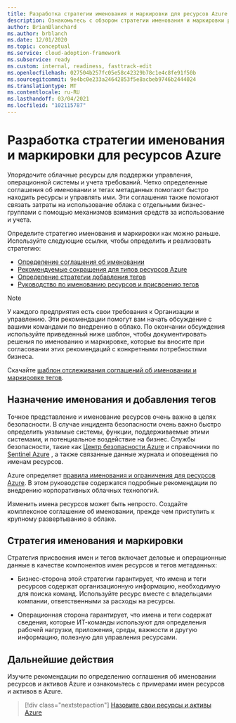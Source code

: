 ```yaml
---
title: Разработка стратегии именования и маркировки для ресурсов Azure
description: Ознакомьтесь с обзором стратегии именования и маркировки ресурсов для корпоративных облачных операций по внедрению.
author: BrianBlanchard
ms.author: brblanch
ms.date: 12/01/2020
ms.topic: conceptual
ms.service: cloud-adoption-framework
ms.subservice: ready
ms.custom: internal, readiness, fasttrack-edit
ms.openlocfilehash: 027504b257fc05e58c42329b78c1e4c8fe91f50b
ms.sourcegitcommit: 9e4bc0e233a24642853f5e8acbeb9746b2444024
ms.translationtype: MT
ms.contentlocale: ru-RU
ms.lasthandoff: 03/04/2021
ms.locfileid: "102115787"
---
```

# <a name="develop-your-naming-and-tagging-strategy-for-azure-resources"></a>Разработка стратегии именования и маркировки для ресурсов Azure

Упорядочите облачные ресурсы для поддержки управления, операционной системы и учета требований. Четко определенные соглашения об именовании и тегах метаданных помогают быстро находить ресурсы и управлять ими. Эти соглашения также помогают связать затраты на использование облака с отдельными бизнес-группами с помощью механизмов взимания средств за использование и учета.

Определите стратегию именования и маркировки как можно раньше. Используйте следующие ссылки, чтобы определить и реализовать стратегию:

- [Определение соглашения об именовании](./resource-naming.md)
- [Рекомендуемые сокращения для типов ресурсов Azure](./resource-abbreviations.md)
- [Определение стратегии добавления тегов](./resource-tagging.md)
- [Руководство по именованию ресурсов и присвоению тегов](../../decision-guides/resource-tagging/index.md)

> [!NOTE]
> У каждого предприятия есть свои требования к Организации и управлению. Эти рекомендации помогут вам начать обсуждение с вашими командами по внедрению в облако. По окончании обсуждения используйте приведенный ниже шаблон, чтобы документировать решения по именованию и маркировке, которые вы вносите при согласовании этих рекомендаций с конкретными потребностями бизнеса.
>
> Скачайте [шаблон отслеживания соглашений об именовании и маркировке тегов](https://raw.githubusercontent.com/microsoft/CloudAdoptionFramework/master/ready/naming-and-tagging-conventions-tracking-template.xlsx).

## <a name="purpose-of-naming-and-tagging"></a>Назначение именования и добавления тегов

Точное представление и именование ресурсов очень важно в целях безопасности. В случае инцидента безопасности очень важно быстро определить уязвимые системы, функции, поддерживаемые этими системами, и потенциальное воздействие на бизнес. Службы безопасности, такие как [Центр безопасности Azure](/azure/security-center/security-center-introduction) и справочники по [Sentinel Azure](/azure/sentinel/) , а также связанные данные журнала и оповещения по именам ресурсов.

Azure определяет [правила именования и ограничения для ресурсов Azure](/azure/azure-resource-manager/management/resource-name-rules). В этом руководстве содержатся подробные рекомендации по внедрению корпоративных облачных технологий.

Изменить имена ресурсов может быть непросто. Создайте комплексное соглашение об именовании, прежде чем приступить к крупному развертыванию в облаке.

## <a name="naming-and-tagging-strategy"></a>Стратегия именования и маркировки

Стратегия присвоения имен и тегов включает деловые и операционные данные в качестве компонентов имен ресурсов и тегов метаданных:

- Бизнес-сторона этой стратегии гарантирует, что имена и теги ресурсов содержат организационную информацию, необходимую для поиска команд. Используйте ресурс вместе с владельцами компании, ответственными за расходы на ресурсы.

- Операционная сторона гарантирует, что имена и теги содержат сведения, которые ИТ-команды используют для определения рабочей нагрузки, приложения, среды, важности и другую информацию, полезную для управления ресурсами.

## <a name="next-steps"></a>Дальнейшие действия

Изучите рекомендации по определению соглашения об именовании ресурсов и активов Azure и ознакомьтесь с примерами имен ресурсов и активов в Azure.

> [!div class="nextstepaction"]
> [Назовите свои ресурсы и активы Azure](./resource-naming.md)
